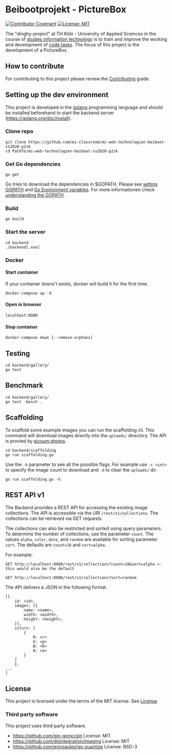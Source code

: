 # Beibootprojekt - PictureBox

[![Contributor Covenant](https://img.shields.io/badge/Contributor%20Covenant-v2.0%20adopted-ff69b4.svg)](docs/CODE_OF_CONDUCT.md) 
[![License: MIT](https://img.shields.io/badge/License-MIT-yellow.svg)](LICENSE.md)

The "dinghy-project" at TH Köln - University of Applied Sciences in the course of [studies information technology](https://www.medieninformatik.th-koeln.de/study/master/schwerpunkte/weaving-the-web/) is to train and improve the working and development of [code tasks](https://github.com/mi-classroom/mi-master-wt-beiboot-2020/issues). The focus of this project is the development of a PictureBox.

## How to contribute

For contributing to this project please review the [Contributing](docs/CONTRIBUTING.md) guide.

## Setting up the dev environment

This project is developed in the [golang](https://golang.org) programming language and should be installed beforehand to start the backend server (https://golang.org/doc/install).

### Clone repo

```
git clone https://github.com/mi-classroom/mi-web-technologien-beiboot-ss2020-p2sk
cd PathTo/mi-web-technologien-beiboot-ss2020-p2sk
```

### Get Go dependencies

```
go get
```

Go tries to download the dependencies in $GOPATH. Please see [setting GOPATH](https://github.com/golang/go/wiki/SettingGOPATH) and [Go Environment variables](https://golang.org/cmd/go/#hdr-Environment_variables). For more informationen check [understanding the GOPATH](https://www.digitalocean.com/community/tutorials/understanding-the-gopath).

### Build

```
go build
```

### Start the server

```
cd backend
./backend[.exe]
```

### Docker

#### Start container

If your container doens't exists, docker will build it for the first time.

```
docker-compose up -d
```

#### Open in browser

```
localhost:8080
```

#### Stop container

```
docker-compose down [--remove-orphans]
```

## Testing

```
cd backend/gallery/
go test
```

## Benchmark

```
cd backend/gallery/
go test -bench .
```

## Scaffolding

To scaffold some example images you can run the scaffolding cli. This command will download images directly into the `uploads/` directory. The API is provied by [picsum.photos](https://picsum.photos/).

```
cd backend/scaffolding
go run scaffolding.go
```

Use the `-h` parameter to see all the possible flags. For example use `-c <int>` to specify the image count to download and `-d` to clear the `uploads/` dir.

```
go run scaffolding.go -h
```

## REST API v1

The Backend provides a REST API for accessing the existing image collections. The API is accessible via the URI `/rest/v1/collections`. The collections can be retrieved via GET requests.

The collections can also be restricted and sorted using query parameters. To determine the number of collections, use the parameter `count`. The values `alpha`, `color`, `date`, and `random` are available for sorting parameter `sort`. The defaults are `count=10` and `sort=alpha`.

For example:

```
GET http://localhost:8080/rest/v1/collections?count=10&sort=alpha <- this would also be the default

GET http://localhost:8080/rest/v1/collections?sort=random
```

The API delivers a JSON in the following format.

```
[{
    id: <id>,
    images: [{
        name: <name>,
        width: <width>,
        height: <height>,
    }],
    colors: [
        {
            R: <r>
            G: <g>
            B: <b>
            A: <a>
        }
    ]
    },
... 
]
```

## License

This project is licensed under the terms of the MIT license. See [License](LICENSE.md).

### Third party software

This project uses third party software.

* https://github.com/gin-gonic/gin License: MIT
* https://github.com/disintegration/imaging License: MIT
* https://github.com/ericpauley/go-quantize License: BSD-3
